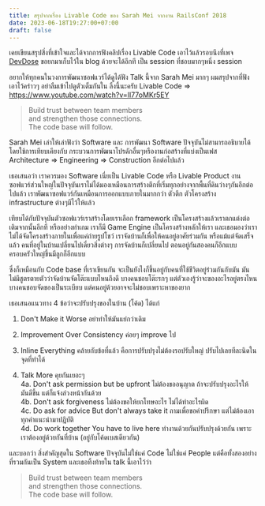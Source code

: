 ```yaml
---
title: สรุปจากเรื่อง Livable Code ของ Sarah Mei จากงาน RailsConf 2018
date: 2023-06-18T19:27:00+07:00
draft: false
---
```


เคยเขียนสรุปสิ่งที่เข้าใจและได้จากการฟังคลิปเรื่อง Livable Code เอาไว้แล้วรอบนึงที่เพจ [DevDose](https://www.facebook.com/devdoseth/posts/pfbid0YBoKMVdB5w1xRHvbgRH5CSvAZzoPi5L3n1YAk3CJ74eJFfk5anvn6tHoeEcg8jZql) ขอยกมาเก็บไว้ใน blog ด้วยจะได้อีกที เป็น session ที่ชอบมากๆหนึ่ง session

<!--more-->

อยากให้ทุกคนในวงการพัฒนาซอฟแวร์ได้ดูได้ฟัง Talk นี้จาก Sarah Mei มากๆ ผมสรุปจากที่ฟังเอาไว้คร่าวๆ อย่าลืมเข้าไปดูตัวเต็มกันใน ลิ้งนี้นะครับ Livable Code => https://www.youtube.com/watch?v=lI77oMKr5EY

> Build trust between team members<br/>
> and strengthen those connections.<br/>
> The code base will follow.<br/>

Sarah Mei เล่าให้เล่าฟังว่า Software และ การพัฒนา Software ปัจจุบันไม่สามารถอธิบายได้โดยใช้การเทียบเคียงกับ กระบวนการพัฒนาโปรดักอื่นๆหรืองานก่อสร้างที่แบ่งเป็นเฟส Architecture => Engineering => Construction อีกต่อไปแล้ว

เธอเสนอว่า เราควรมอง Software เนี่ยเป็น Livable Code หรือ Livable Product งานซอฟแวร์ส่วนใหญ่ในปัจจุบันเราไม่ได้มองเหมือนการสร้างตึกที่เริ่มทุกอย่างจากพื้นที่ดินว่างๆกันอีกต่อไปแล้ว เราพัฒนาซอฟแวร์กันเหมือนการออกแบบภายในมากกว่า ตัวตึก ตัวโครงสร้าง infrastructure ต่างๆมีไว้ให้แล้ว

เทียบได้กับปัจจุบันตัวซอฟแวร์เราสร้างโดยเราเลือก framework เป็นโครงสร้างแล้วเราตกแต่งต่อเติมจากนั้นอีกที หรืออย่างทำเกม เราก็มี Game Engine เป็นโครงสร้างหลักให้เรา และเธอมองว่าเราไม่ได้จัดโครงสร้างภายในเพื่อแค่ถ่ายรูปโชว์ เราจัดบ้านก็เพื่อให้คนอยู่อาศัยร่วมกัน หรือแม้แต่จัดเสร็จแล้ว คนที่อยู่ในบ้านเปลี่ยนไปเดี๋ยวสิ่งต่างๆ การจัดบ้านก็เปลี่ยนไป ตอนอยู่กันสองคนก็อีกแบบ ครอบครัวใหญ่ขึ้นมีลูกก็อีกแบบ

ซึ่งก็เหมือนกับ Code base ที่เราเขียนกัน จะเป็นยังไงก็ขึ้นอยู่กับคนที่ใช้ชีวิตอยู่ร่วมกันกับมัน มันไม่มีสูตรตายตัวว่าจัดบ้านจัดโต๊ะแบบไหนถึงดี บางคนชอบโต๊ะรกๆ แต่ตัวเองรู้ว่าจะของอะไรอยู่ตรงไหน บางคนชอบจัดของเป็นระเบียบ แต่คนอยู่ด้วยอาจจะไม่ชอบเพราะหาของยาก

เธอเสนอแนวทาง 4 ข้อว่าจะปรับปรุงของในบ้าน (โค้ด) ได้แก่

1. Don't Make it Worse
   อย่าทำให้มันแย่กว่าเดิม

2. Improvement Over Consistency
   ค่อยๆ improve ไป

3. Inline Everything
   คล้ายกับข้อที่แล้ว คือการปรับปรุงไม่ต้องรอปรับใหญ่ ปรับไปเลยทีละนิดในจุดที่ทำได้

4. Talk More
   คุยกันเยอะๆ <br />
   4a. Don't ask permission but be upfront
   ไม่ต้องขออนุญาต ถ้าจะปรับปรุงอะไรให้มันดีขึ้น แต่ก็แจ้งล่วงหน้ากันด้วย <br />
   4b. Don't ask forgiveness
   ไม่ต้องขอให้ยกโทษอะไร ไม่ได้ทำอะไรผิด <br />
   4c. Do ask for advice But don't always take it
   ถามเพื่อขอคำปรึกษา แต่ไม่ต้องเอาทุกคำแนะนำมาปฎิบัติ <br />
   4d. Do work together You have to live here
   ทำงานด้วยกันปรับปรุงด้วยกัน เพราะเราต้องอยู่ด้วยกันที่บ้าน (อยู่กับโค้ดเบสเดียวกัน)

และบอกว่า สิ่งสำคัญสุดใน Software ปัจจุบันไม่ใช่แค่ Code ไม่ใช่แค่ People แต่คือทั้งสองอย่างที่รวมกันเป็น System
และเธอทิ้งท้ายใน talk นี้เอาไว้ว่า

> Build trust between team members<br/>
> and strengthen those connections.<br/>
> The code base will follow.<br/>
